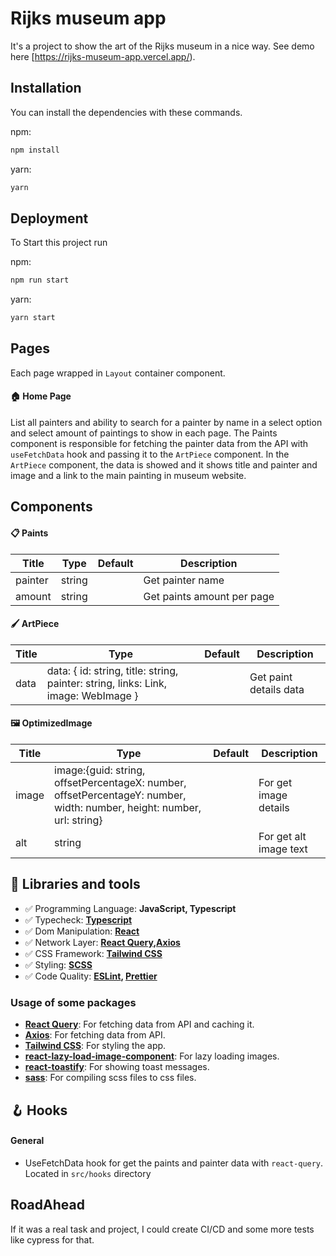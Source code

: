# Rijks museum app

It's a project to show the art of the Rijks museum in a nice way.
See demo here [https://rijks-museum-app.vercel.app/).

## Installation

You can install the dependencies with these commands.

npm:

```bash
npm install
```

yarn:

```bash
yarn
```

## Deployment

To Start this project run

npm:

```bash
npm run start
```

yarn:

```bash
yarn start
```

## Pages

Each page wrapped in `Layout` container component.

#### 🏠 Home Page

List all painters and ability to search for a painter by name in a select option and select amount of paintings to show in each page.
The Paints component is responsible for fetching the painter data from the API with `useFetchData` hook and passing it to the `ArtPiece` component.
In the `ArtPiece` component, the data is showed and it shows title and painter and image and a link to the main painting in museum website.

## Components

#### 📋 Paints

| Title   | Type   | Default | Description                |
| ------- | ------ | ------- | -------------------------- |
| painter | string |         | Get painter name           |
| amount  | string |         | Get paints amount per page |

#### 🖌️ ArtPiece

| Title | Type                                                                               | Default | Description            |
| ----- | ---------------------------------------------------------------------------------- | ------- | ---------------------- |
| data  | data: { id: string, title: string, painter: string, links: Link, image: WebImage } |         | Get paint details data |

#### 🖼️ OptimizedImage

| Title | Type                                                                                                                   | Default | Description            |
| ----- | ---------------------------------------------------------------------------------------------------------------------- | ------- | ---------------------- |
| image | image:{guid: string, offsetPercentageX: number, offsetPercentageY: number, width: number, height: number, url: string} |         | For get image details  |
| alt   | string                                                                                                                 |         | For get alt image text |

## 🧰 Libraries and tools

- ✅ Programming Language: **JavaScript, Typescript**
- ✅ Typecheck: **[Typescript](https://www.typescriptlang.org/)**
- ✅ Dom Manipulation: **[React](https://reactjs.org/)**
- ✅ Network Layer: **[React Query](https://react-query.tanstack.com/),[Axios](https://axios-http.com/)**
- ✅ CSS Framework: **[Tailwind CSS](https://tailwindcss.com/)**
- ✅ Styling: **[SCSS](https://www.npmjs.com/package/sass)**
- ✅ Code Quality: **[ESLint](https://eslint.org/), [Prettier](https://prettier.io/)**

### Usage of some packages

- **[React Query](https://react-query.tanstack.com/)**: For fetching data from API and caching it.
- **[Axios](https://axios-http.com/)**: For fetching data from API.
- **[Tailwind CSS](https://tailwindcss.com/)**: For styling the app.
- **[react-lazy-load-image-component](https://www.npmjs.com/package/react-lazy-load-image-component)**: For lazy loading images.
- **[react-toastify](https://www.npmjs.com/package/react-toastify)**: For showing toast messages.
- **[sass](https://www.npmjs.com/package/sass)**: For compiling scss files to css files.

## 🪝 Hooks

#### General

- UseFetchData hook for get the paints and painter data with `react-query`. Located in `src/hooks` directory

## RoadAhead

If it was a real task and project, I could create CI/CD and some more tests like cypress for that.
